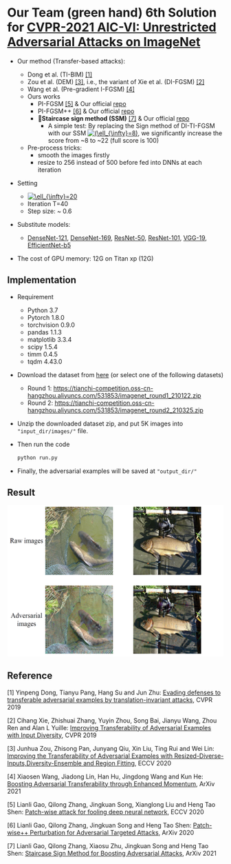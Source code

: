 # Our Team (green hand) 6th Solution for [CVPR-2021 AIC-VI: Unrestricted Adversarial Attacks on ImageNet](https://tianchi.aliyun.com/competition/entrance/531853/introduction?lang=en-us)

- Our method (Transfer-based attacks):
  - Dong et al. (TI-BIM) [[1]](#reference)
  - Zou et al. (DEM) [[3]](#reference), i.e., the variant of Xie et al. (DI-FGSM) [[2]](#reference)
  - Wang et al. (Pre-gradient I-FGSM) [[4]](#reference)
  - Ours works
    - PI-FGSM [[5]](#reference) & Our official [repo](https://github.com/qilong-zhang/Patch-wise-iterative-attack)
    - PI-FGSM++ [[6]](#reference) & Our official [repo](https://github.com/qilong-zhang/Targeted_Patch-wise-plusplus_iterative_attack)
    - 🚀**Staircase sign method (SSM)** [[7]](#reference) & Our official [repo](https://github.com/qilong-zhang/Staircase-sign-method)
      - A simple test: By replacing the Sign method of DI-TI-FGSM with our SSM <a href="https://www.codecogs.com/eqnedit.php?latex=(\ell_{\infty}=8)" target="_blank"><img src="https://latex.codecogs.com/gif.latex?(\ell_{\infty}=8)" title="(\ell_{\infty}=8)" /></a>, we significantly increase the score from ~8 to ~22 (full score is 100)  
  - Pre-process tricks: 
    - smooth the images firstly
    - resize to 256 instead of 500 before fed into DNNs at each iteration

- Setting
  - <a href="https://www.codecogs.com/eqnedit.php?latex=\ell_{\infty}=20" target="_blank"><img src="https://latex.codecogs.com/gif.latex?\ell_{\infty}=20" title="\ell_{\infty}=20" /></a>
  - Iteration T=40
  - Step size: ~ 0.6
- Substitute models:
  - [DenseNet-121](https://arxiv.org/abs/1608.06993), [DenseNet-169](https://arxiv.org/abs/1608.06993), [ResNet-50](https://arxiv.org/abs/1512.03385), [ResNet-101](https://arxiv.org/abs/1512.03385), [VGG-19](https://arxiv.org/abs/1409.1556), [EfficientNet-b5](https://arxiv.org/abs/1905.11946)
- The cost of GPU memory: 12G on Titan xp (12G)

## Implementation
- Requirement
  - Python 3.7
  - Pytorch 1.8.0
  - torchvision 0.9.0
  - pandas 1.1.3
  - matplotlib 3.3.4
  - scipy 1.5.4
  - timm 0.4.5
  - tqdm 4.43.0

- Download the dataset from [here](https://tianchi.aliyun.com/competition/entrance/531853/information) (or select one of the following datasets)

  - Round 1: https://tianchi-competition.oss-cn-hangzhou.aliyuncs.com/531853/imagenet_round1_210122.zip
  - Round 2: https://tianchi-competition.oss-cn-hangzhou.aliyuncs.com/531853/imagenet_round2_210325.zip

- Unzip the downloaded dataset zip, and put 5K images into `"input_dir/images/"` file.

- Then run the code

  ```python
  python run.py
  ```

- Finally, the adversarial examples will be saved at `"output_dir/"`

## Result

![result2](https://github.com/qilong-zhang/CVPR2021-Competition-Unrestricted-Adversarial-Attacks-on-ImageNet/blob/main/result.png)

## Reference

[1] Yinpeng Dong, Tianyu Pang, Hang Su and Jun Zhu: [Evading defenses to transferable adversarial examples by translation-invariant attacks](https://arxiv.org/pdf/1904.02884.pdf), CVPR 2019

[2] Cihang Xie, Zhishuai Zhang, Yuyin Zhou, Song Bai, Jianyu Wang, Zhou Ren and Alan L Yuille: [Improving Transferability of Adversarial Examples with Input Diversity](https://arxiv.org/abs/1803.06978), CVPR 2019

[3] Junhua Zou, Zhisong Pan, Junyang Qiu, Xin Liu, Ting Rui and Wei Lin: [Improving the Transferability of Adversarial Examples with Resized-Diverse-Inputs,Diversity-Ensemble and Region Fitting](https://www.ecva.net/papers/eccv_2020/papers_ECCV/papers/123670562.pdf), ECCV 2020

[4] Xiaosen Wang, Jiadong Lin, Han Hu, Jingdong Wang and Kun He: [Boosting Adversarial Transferability through Enhanced Momentum](https://arxiv.org/pdf/2103.10609.pdf), ArXiv 2021

[5] Lianli Gao, Qilong Zhang, Jingkuan Song, Xianglong Liu and Heng Tao Shen: [Patch-wise attack for fooling deep neural network](https://arxiv.org/abs/2007.06765), ECCV 2020

[6] Lianli Gao, Qilong Zhang, Jingkuan Song and Heng Tao Shen: [Patch-wise++ Perturbation for Adversarial Targeted Attacks](https://arxiv.org/abs/2012.15503), ArXiv 2020

[7] Lianli Gao, Qilong Zhang, Xiaosu Zhu, Jingkuan Song and Heng Tao Shen: [Staircase Sign Method for Boosting Adversarial Attacks](https://arxiv.org/abs/2104.09722), ArXiv 2021



